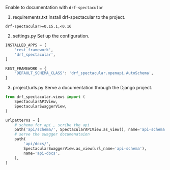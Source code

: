 Enable to documentation with `drf-spectacular`

1. requirements.txt
Install drf-spectacular to the project.
```
drf-spectacular>=0.15.1,<0.16
```

2. settings.py
Set up the configuration.
```python
INSTALLED_APPS = [
    'rest_framework',
    'drf_spectacular',
]

REST_FRAMEWORK = {
    'DEFAULT_SCHEMA_CLASS': 'drf_spectacular.openapi.AutoSchema',
}
```

3. project/urls.py
Serve a documentation through the Django project.

```python
from drf_spectacular.views import (
    SpectacularAPIView,
    SpectacularSwaggerView,
)

urlpatterns = [
    # schema for api , scribe the api
    path('api/schema/', SpectacularAPIView.as_view(), name='api-schema'),
    # serve the swagger documenataion
    path(
        'api/docs/',
        SpectacularSwaggerView.as_view(url_name='api-schema'),
        name='api-docs',
    ),
]
```
